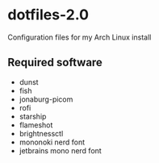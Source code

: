 # dotfiles-2.0
Configuration files for my Arch Linux install

## Required software
* dunst
* fish
* jonaburg-picom
* rofi
* starship
* flameshot
* brightnessctl
* mononoki nerd font
* jetbrains mono nerd font
